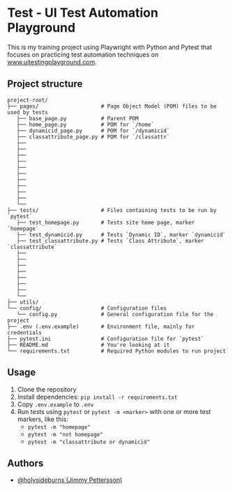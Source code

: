 
# Test - UI Test Automation Playground
This is my training project using Playwright with Python and Pytest that focuses on practicing test automation techniques on www.uitestingplayground.com.

## Project structure
```
project-root/
├── pages/                    # Page Object Model (POM) files to be used by tests
   ├── base_page.py           # Parent POM
   ├── home_page.py           # POM for `/home`
   ├── dynamicid_page.py      # POM for `/dynamicid`
   ├── classattribute_page.py # POM for `/classattr`
   ├── 
   ├── 
   ├── 
   ├── 
   ├── 
   ├── 
   ├── 
   ├── 
   ├── 
   ├── 
   └── 
├── tests/                    # Files containing tests to be run by `pytest`
   ├── test_homepage.py       # Tests site home page, marker `homepage`
   ├── test_dynamicid.py      # Tests `Dynamic ID`, marker `dynamicid`
   ├── test_classattribute.py # Tests `Class Attribute`, marker `classattribute`
   ├── 
   ├── 
   ├── 
   ├── 
   ├── 
   ├── 
   ├── 
   └── 
├── utils/
└── config/                   # Configuration files
   └── config.py              # General configuration file for the project
├── .env (.env.example)       # Environment file, mainly for credentials
├── pytest.ini                # Configuration file for `pytest`
├── README.md                 # You're looking at it
└── requirements.txt          # Required Python modules to run project
```

## Usage
1. Clone the repository
2. Install dependencies: `pip install -r requirements.txt`
3. Copy `.env.example` to `.env`
4. Run tests using `pytest` or `pytest -m <marker>` with one or more test markers, like this:
      - `pytest -m "homepage"`
      - `pytest -m "not homepage"`
      - `pytest -m "classattribute or dynamicid"`

## Authors
- [@holysideburns (Jimmy Pettersson)](https://github.com/holysideburns)

